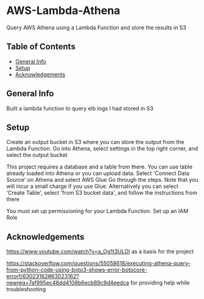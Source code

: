 # AWS-Lambda-Athena

Query AWS Athena using a Lambda Function and store the results in S3

## Table of Contents
* [General Info](#general-info)
* [Setup](#setup)
* [Acknowledgements](#acknowledgements)

## General Info

Built a lambda function to query elb logs I had stored in S3

## Setup

Create an output bucket in S3 where you can store the output from the Lambda Function.
Go into Athena, select settings in the top right corner, and select the output bucket

This project requires a database and a table from there.
You can use table already loaded into Athena or you can upload data.
Select 'Connect Data Source' on Athena and select AWS Glue
Go through the steps. Note that you will incur a small charge if you use Glue.
Alternatively you can select 'Create Table', select 'from S3 bucket data', and follow the instructions from there

You must set up permissioning for your Lambda Function.
Set up an IAM Role

## Acknowledgements

https://www.youtube.com/watch?v=a_Og1t3ULOI as a basis for the project

https://stackoverflow.com/questions/55058618/executing-athena-query-from-python-code-using-boto3-shows-error-botocore-errorf/63023162#63023162?newreg=7af995ec46dd4108b6ecb89c9d4eedca for providing help while troubleshooting

